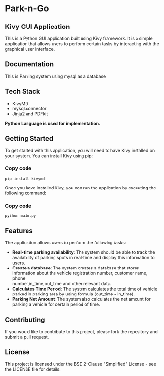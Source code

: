 # Park-n-Go

## Kivy GUI Application
This is a Python GUI application built using Kivy framework. It is a simple application that allows users to perform certain tasks by interacting with the graphical user interface.

## Documentation
This is Parking system using mysql as a database

## Tech Stack
* KivyMD
* mysql.connector
* Jinja2 and PDFkit

**Python Language is used for implementation.**

## Getting Started
To get started with this application, you will need to have Kivy installed on your system. You can install Kivy using pip:

### Copy code
```
pip install kivymd
```
Once you have installed Kivy, you can run the application by executing the following command:


### Copy code
```
python main.py
```
## Features
The application allows users to perform the following tasks:

* **Real-time parking availability**: The system should be able to track the availability of parking spots in real-time and display this information to users.
* **Create a database**: The system creates a database that stores information about the vehicle registration number, customer name, phone       
    number,in_time,out_time and other relevant data. 
* **Calculates Time Period**: The system calculates the total time of vehicle parked in parking area by using formula (out_time - in_time).
* **Parking Net Amount**: The system also calculates the net amount for parking a vehicle for certain period of time.

## Contributing
If you would like to contribute to this project, please fork the repository and submit a pull request.

## License
This project is licensed under the BSD 2-Clause "Simplified" License - see the LICENSE file for details.
